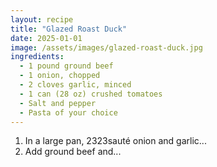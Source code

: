 ```yaml
---
layout: recipe
title: "Glazed Roast Duck"
date: 2025-01-01
image: /assets/images/glazed-roast-duck.jpg
ingredients:
  - 1 pound ground beef
  - 1 onion, chopped
  - 2 cloves garlic, minced
  - 1 can (28 oz) crushed tomatoes
  - Salt and pepper
  - Pasta of your choice
---
```


1. In a large pan, 2323sauté onion and garlic...
2. Add ground beef and...